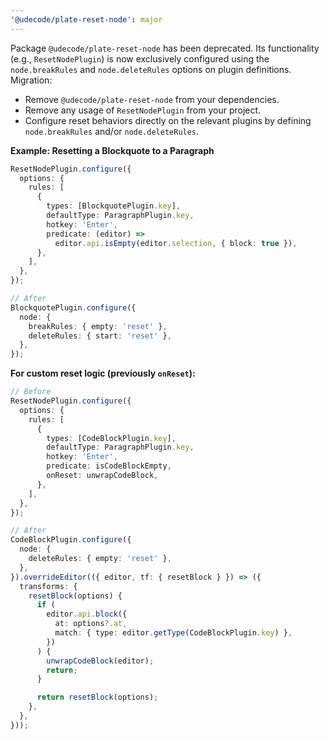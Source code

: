 ```yaml
---
'@udecode/plate-reset-node': major
---
```


Package `@udecode/plate-reset-node` has been deprecated. Its functionality (e.g., `ResetNodePlugin`) is now exclusively configured using the `node.breakRules` and `node.deleteRules` options on plugin definitions. Migration:

- Remove `@udecode/plate-reset-node` from your dependencies.
- Remove any usage of `ResetNodePlugin` from your project.
- Configure reset behaviors directly on the relevant plugins by defining `node.breakRules` and/or `node.deleteRules`.

**Example: Resetting a Blockquote to a Paragraph**

```typescript
ResetNodePlugin.configure({
  options: {
    rules: [
      {
        types: [BlockquotePlugin.key],
        defaultType: ParagraphPlugin.key,
        hotkey: 'Enter',
        predicate: (editor) =>
          editor.api.isEmpty(editor.selection, { block: true }),
      },
    ],
  },
});

// After
BlockquotePlugin.configure({
  node: {
    breakRules: { empty: 'reset' },
    deleteRules: { start: 'reset' },
  },
});
```

**For custom reset logic (previously `onReset`):**

```typescript
// Before
ResetNodePlugin.configure({
  options: {
    rules: [
      {
        types: [CodeBlockPlugin.key],
        defaultType: ParagraphPlugin.key,
        hotkey: 'Enter',
        predicate: isCodeBlockEmpty,
        onReset: unwrapCodeBlock,
      },
    ],
  },
});

// After
CodeBlockPlugin.configure({
  node: {
    deleteRules: { empty: 'reset' },
  },
}).overrideEditor(({ editor, tf: { resetBlock } }) => ({
  transforms: {
    resetBlock(options) {
      if (
        editor.api.block({
          at: options?.at,
          match: { type: editor.getType(CodeBlockPlugin.key) },
        })
      ) {
        unwrapCodeBlock(editor);
        return;
      }

      return resetBlock(options);
    },
  },
}));
```
